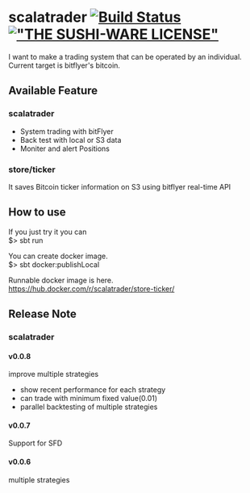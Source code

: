 # scalatrader [![Build Status](https://travis-ci.org/rysh/scalatrader.svg?branch=master)](https://travis-ci.org/rysh/scalatrader)[!["THE SUSHI-WARE LICENSE"](https://img.shields.io/badge/license-SUSHI--WARE%F0%9F%8D%A3-blue.svg)](https://github.com/MakeNowJust/sushi-ware)
I want to make a trading system that can be operated by an individual.  
Current target is bitflyer's bitcoin.

## Available Feature 
### scalatrader
- System trading with bitFlyer
- Back test with local or S3 data
- Moniter and alert Positions

### store/ticker
It saves Bitcoin ticker information on S3 using bitflyer real-time API  

## How to use

If you just try it you can  
$> sbt run

You can create docker image.  
$> sbt docker:publishLocal

Runnable docker image is here.  
https://hub.docker.com/r/scalatrader/store-ticker/ 

## Release Note
### scalatrader
#### v0.0.8
improve multiple strategies
- show recent performance for each strategy
- can trade with minimum fixed value(0.01)
- parallel backtesting of multiple strategies
#### v0.0.7
Support for SFD
#### v0.0.6
multiple strategies